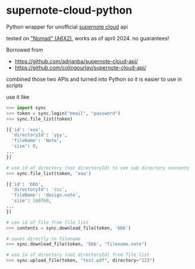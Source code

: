 # supernote-cloud-python

Python wrapper for unofficial [supernote cloud](https://support.supernote.com/en_US/Tools-Features/supernote-cloud) api

tested on ["Nomad" (A6X2)](https://supernote.com/products/supernote-nomad), works as of april 2024. no guarantees!

Borrowed from

 * https://github.com/adrianba/supernote-cloud-api/
 * https://github.com/colingourlay/supernote-cloud-api/

combined those two APIs and turned into Python so it is easier to use in scripts

use it like

```python
>>> import sync
>>> token = sync.login("email", "password")
>>> sync.file_list(token)

[{'id': 'xxx',
  'directoryId': 'yyy',
  'fileName': 'Note',
  'size': 0,
...
}]

# use id of directory (not directoryId) to see sub directory contents
>>> sync.file_list(token, 'aaa') 

[{'id': 'bbb',
  'directoryId': 'ccc',
  'fileName': 'design.note',
  'size': 160760,
...
}]

# use id of file from file_list
>>> contents = sync.download_file(token, 'bbb')

# saves directly to filename
>>> sync.download_file(token, 'bbb', "filename.note")

# use id of directory (not directoryId) from file_list 
>>> sync.upload_file(token, "test.pdf", directory="123")
```
